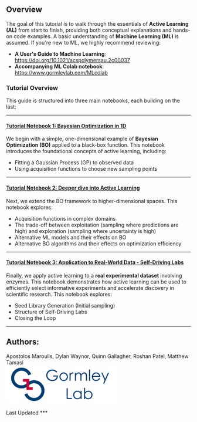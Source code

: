 ## Overview

The goal of this tutorial is to walk through the essentials of **Active Learning (AL)** from start to finish, providing both conceptual explanations and hands-on code examples. A basic understanding of **Machine Learning (ML)** is assumed. If you're new to ML, we highly recommend reviewing:

- **A User's Guide to Machine Learning**: https://doi.org/10.1021/acspolymersau.2c00037  
- **Accompanying ML Colab notebook**: https://www.gormleylab.com/MLcolab

### Tutorial Overview

This guide is structured into three main notebooks, each building on the last:

---

#### [Tutorial Notebook 1: Bayesian Optimization in 1D](https://github.com/GormleyLab/SDLGuide/blob/main/Hands-on%20Tutorial/Notebook%201%20AL%20Tutorial.ipynb)  
We begin with a simple, one-dimensional example of **Bayesian Optimization (BO)** applied to a black-box function. This notebook introduces the foundational concepts of active learning, including:  
- Fitting a Gaussian Process (GP) to observed data  
- Using acquisition functions to choose new sampling points

---

#### [Tutorial Notebook 2: Deeper dive into Active Learning](https://github.com/GormleyLab/SDLGuide/blob/main/Hands-on%20Tutorial/Notebook%202%20AL%20Tutorial.ipynb)

Next, we extend the BO framework to higher-dimensional spaces. This notebook explores:

- Acquisition functions in complex domains
- The trade-off between exploitation (sampling where predictions are high) and exploration (sampling where uncertainty is high)
- Alternative ML models and their effects on BO
- Alternative BO algorithms and their effects on optimization efficiency

---

#### [Tutorial Notebook 3: Application to Real-World Data - Self-Driving Labs](https://github.com/GormleyLab/SDLGuide/blob/main/Hands-on%20Tutorial/Notebook%203%20AL%20Tutorial.ipynb)

Finally, we apply active learning to a **real experimental dataset** involving enzymes. This notebook demonstrates how active learning can be used to efficiently select informative experiments and accelerate discovery in scientific research. This notebook explores:

- Seed Library Generation (Initial sampling)
- Structure of Self-Driving Labs
- Closing the Loop

---

## Authors:
Apostolos Maroulis, Dylan Waynor, Quinn Gallagher, Roshan Patel, Matthew Tamasi<br>
<img width="300" src="/Images/gllogo.png">

Last Updated ***
